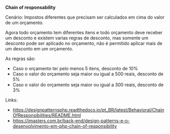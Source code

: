 **Chain of responsability**

Cenário: Impostos diferentes que precisam ser calculados em cima do valor de um orçamento.

Agora todo orçamento tem diferentes itens e todo orçamento deve receber um desconto e existem varias regras de desconto, mas somente um desconto pode ser aplicado no orçamento, não é permitido aplicar mais de um desconto em um orçamento.

As regras são: 
- Caso o orçamento ter pelo menos 5 itens, desconto de 10%
- Caso o valor do orçamento seja maior ou igual a 500 reais, desconto de 5%
- Caso o valor do orçamento seja maior ou igual a 300 reais, desconto de 3%

Links: 
- https://designpatternsphp.readthedocs.io/pt_BR/latest/Behavioral/ChainOfResponsibilities/README.html
- https://imasters.com.br/back-end/design-patterns-e-o-desenvolvimento-em-php-chain-of-responsibility